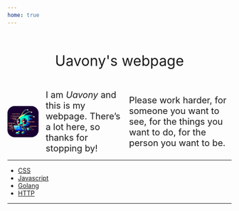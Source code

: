 ```yaml
---
home: true
---
```


<div class="title">Uavony's webpage</div>

<div class="head">
    <img src="/static/head.jpeg"/>
    <span>
        I am <i>Uavony</i> and this is my webpage. There’s a lot here, so thanks for stopping by! 
    </span>
    <span>
        Please work harder, for someone you want to see, for the things you want to do, for the person you want to be.  
    </span>
</div>

<hr />

- [CSS](./css/index.md)
- [Javascript](./js/index.md)
- [Golang](./golang/index.md)
- [HTTP](./http/index.md)

<hr />

<style scopd>
.title {
    text-align: center;
    font-size: 2rem;
    line-height: 8rem;
}

.dexcription {
    column-count: 2;
}

.head {
    display:flex;
    align-items:center;
    gap: 16px;
    font-size:1.25rem;
    justify-content: space-between;
}

.head > img {
    width: 70px;
    border-radius:16px;
    /* animation: khead 5s finite; */
}

/* @keymaps khead {

} */

</style>

